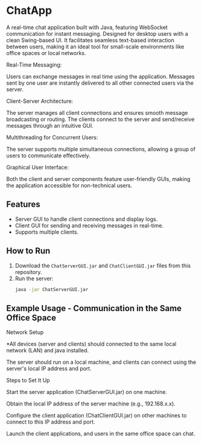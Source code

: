 # ChatApp
A real-time chat application built with Java, featuring WebSocket communication for instant messaging. Designed for desktop users with a clean Swing-based UI. It facilitates seamless text-based interaction between users, making it an ideal tool for small-scale environments like office spaces or local networks.

Real-Time Messaging:

Users can exchange messages in real time using the application.
Messages sent by one user are instantly delivered to all other connected users via the server.

Client-Server Architecture:

The server manages all client connections and ensures smooth message broadcasting or routing.
The clients connect to the server and send/receive messages through an intuitive GUI.

Multithreading for Concurrent Users:

The server supports multiple simultaneous connections, allowing a group of users to communicate effectively.

Graphical User Interface:

Both the client and server components feature user-friendly GUIs, making the application accessible for non-technical users.


## Features
- Server GUI to handle client connections and display logs.
- Client GUI for sending and receiving messages in real-time.
- Supports multiple clients.

## How to Run
1. Download the `ChatServerGUI.jar` and `ChatClientGUI.jar` files from this repository.
2. Run the server:
   ```bash
   java -jar ChatServerGUI.jar

## Example Usage - Communication in the Same Office Space

Network Setup

  *All devices (server and clients) should connected to the same local network (LAN) and java installed.

  The server should run on a local machine, and clients can connect using the server's local IP address and port.

Steps to Set It Up

  Start the server application (ChatServerGUI.jar) on one machine.

  Obtain the local IP address of the server machine (e.g., 192.168.x.x).

  Configure the client application (ChatClientGUI.jar) on other machines to connect to this IP address and port.

  Launch the client applications, and users in the same office space can chat.
